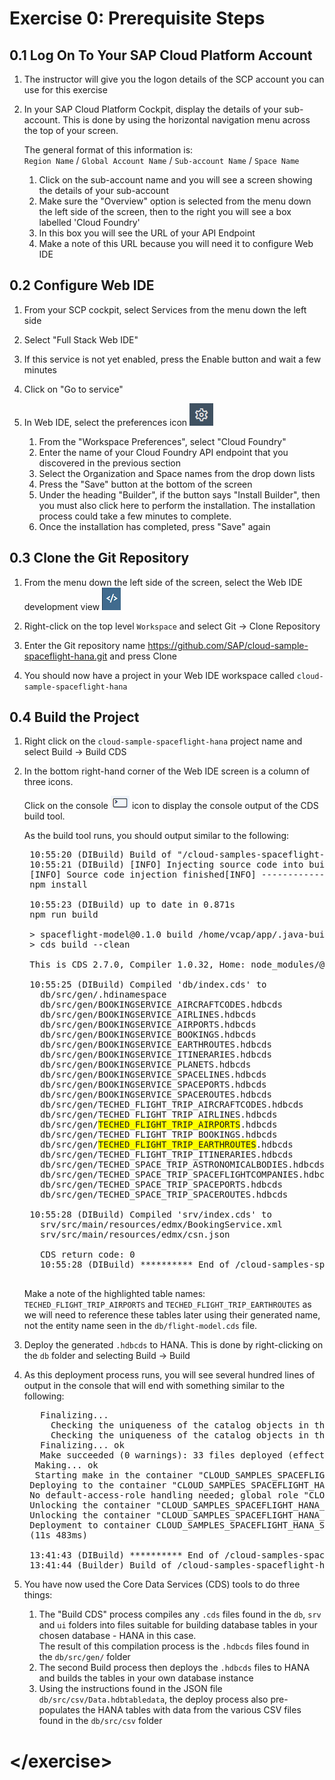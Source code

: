 # Exercise 0: Prerequisite Steps


## 0.1 Log On To Your SAP Cloud Platform Account

1. The instructor will give you the logon details of the SCP account you can use for this exercise

1. In your SAP Cloud Platform Cockpit, display the details of your sub-account. This is done by using the horizontal navigation menu across the top of your screen.

    The general format of this information is:  
    `Region Name` / `Global Account Name` / `Sub-account Name` / `Space Name`

    1. Click on the sub-account name and you will see a screen showing the details of your sub-account
    1. Make sure the "Overview" option is selected from the menu down the left side of the screen, then to the right you will see a box labelled 'Cloud Foundry'
    1. In this box you will see the URL of your API Endpoint
    1. Make a note of this URL because you will need it to configure Web IDE

## 0.2 Configure Web IDE

1. From your SCP cockpit, select Services from the menu down the left side

1. Select "Full Stack Web IDE"

1. If this service is not yet enabled, press the Enable button and wait a few minutes

1. Click on "Go to service"

1. In Web IDE, select the preferences icon ![Preferences](./img/Icon_Preferences.png)
    1. From the "Workspace Preferences", select "Cloud Foundry"
    1. Enter the name of your Cloud Foundry API endpoint that you discovered in the previous section
    1. Select the Organization and Space names from the drop down lists
    1. Press the "Save" button at the bottom of the screen
    1. Under the heading "Builder", if the button says "Install Builder", then you must also click here to perform the installation.  The installation process could take a few minutes to complete.
    1. Once the installation has completed, press "Save" again

## 0.3 Clone the Git Repository

1. From the menu down the left side of the screen, select the Web IDE development view ![Development](./img/Icon_Development.png)

1. Right-click on the top level `Workspace` and select Git -> Clone Repository

1. Enter the Git repository name <https://github.com/SAP/cloud-sample-spaceflight-hana.git> and press Clone

1. You should now have a project in your Web IDE workspace called `cloud-sample-spaceflight-hana`

## 0.4 Build the Project

1. Right click on the `cloud-sample-spaceflight-hana` project name and select Build -> Build CDS

1. In the bottom right-hand corner of the Web IDE screen is a column of three icons.  

    Click on the console ![Console](./img/Icon_Console.png) icon to display the console output of the CDS build tool.  

    As the build tool runs, you should output similar to the following:

    <pre>
    10:55:20 (DIBuild) Build of "/cloud-samples-spaceflight-hana" in progress.  
    10:55:21 (DIBuild) [INFO] Injecting source code into builder...  
    [INFO] Source code injection finished[INFO] ------------------------------------------------------------------------
    npm install
    
    10:55:23 (DIBuild) up to date in 0.871s
    npm run build
    
    > spaceflight-model@0.1.0 build /home/vcap/app/.java-buildpack/tomcat/temp/builder/sap.cds.mta/builds/build-6976017343015870064/cloud-samples-spaceflight-hana
    > cds build --clean
    
    This is CDS 2.7.0, Compiler 1.0.32, Home: node_modules/@sap/cds
    
    10:55:25 (DIBuild) Compiled 'db/index.cds' to
      db/src/gen/.hdinamespace
      db/src/gen/BOOKINGSERVICE_AIRCRAFTCODES.hdbcds
      db/src/gen/BOOKINGSERVICE_AIRLINES.hdbcds
      db/src/gen/BOOKINGSERVICE_AIRPORTS.hdbcds
      db/src/gen/BOOKINGSERVICE_BOOKINGS.hdbcds
      db/src/gen/BOOKINGSERVICE_EARTHROUTES.hdbcds
      db/src/gen/BOOKINGSERVICE_ITINERARIES.hdbcds
      db/src/gen/BOOKINGSERVICE_PLANETS.hdbcds
      db/src/gen/BOOKINGSERVICE_SPACELINES.hdbcds
      db/src/gen/BOOKINGSERVICE_SPACEPORTS.hdbcds
      db/src/gen/BOOKINGSERVICE_SPACEROUTES.hdbcds
      db/src/gen/TECHED_FLIGHT_TRIP_AIRCRAFTCODES.hdbcds
      db/src/gen/TECHED_FLIGHT_TRIP_AIRLINES.hdbcds
      db/src/gen/<span style="background-color: yellow">TECHED_FLIGHT_TRIP_AIRPORTS</span>.hdbcds
      db/src/gen/TECHED_FLIGHT_TRIP_BOOKINGS.hdbcds
      db/src/gen/<span style="background-color: yellow">TECHED_FLIGHT_TRIP_EARTHROUTES</span>.hdbcds
      db/src/gen/TECHED_FLIGHT_TRIP_ITINERARIES.hdbcds
      db/src/gen/TECHED_SPACE_TRIP_ASTRONOMICALBODIES.hdbcds
      db/src/gen/TECHED_SPACE_TRIP_SPACEFLIGHTCOMPANIES.hdbcds
      db/src/gen/TECHED_SPACE_TRIP_SPACEPORTS.hdbcds
      db/src/gen/TECHED_SPACE_TRIP_SPACEROUTES.hdbcds
      
    10:55:28 (DIBuild) Compiled 'srv/index.cds' to
      srv/src/main/resources/edmx/BookingService.xml
      srv/src/main/resources/edmx/csn.json
      
      CDS return code: 0
      10:55:28 (DIBuild) ********** End of /cloud-samples-spaceflight-hana Build Log **********
    </pre>

    Make a note of the highlighted table names: `TECHED_FLIGHT_TRIP_AIRPORTS` and `TECHED_FLIGHT_TRIP_EARTHROUTES` as we will need to reference these tables later using their generated name, not the entity name seen in the `db/flight-model.cds` file.

1. Deploy the generated `.hdbcds` to HANA.  This is done by right-clicking on the `db` folder and selecting Build -> Build

1. As this deployment process runs, you will see several hundred lines of output in the console that will end with something similar to the following:

    <pre>
      Finalizing...
        Checking the uniqueness of the catalog objects in the schema "CLOUD_SAMPLES_SPACEFLIGHT_HANA_SPACETRAVEL_HDI2_1"...
        Checking the uniqueness of the catalog objects in the schema "CLOUD_SAMPLES_SPACEFLIGHT_HANA_SPACETRAVEL_HDI2_1"... ok
      Finalizing... ok
      Make succeeded (0 warnings): 33 files deployed (effective 62), 0 files undeployed (effective 0), 0 dependent files redeployed
     Making... ok
     Starting make in the container "CLOUD_SAMPLES_SPACEFLIGHT_HANA_SPACETRAVEL_HDI2_1" with 33 files to deploy, 0 files to undeploy... ok
    Deploying to the container "CLOUD_SAMPLES_SPACEFLIGHT_HANA_SPACETRAVEL_HDI2_1"... ok (9s 316ms)
    No default-access-role handling needed; global role "CLOUD_SAMPLES_SPACEFLIGHT_HANA_SPACETRAVEL_HDI2_1::access_role" will not be adapted
    Unlocking the container "CLOUD_SAMPLES_SPACEFLIGHT_HANA_SPACETRAVEL_HDI2_1"...
    Unlocking the container "CLOUD_SAMPLES_SPACEFLIGHT_HANA_SPACETRAVEL_HDI2_1"... ok (0s 0ms)
    Deployment to container CLOUD_SAMPLES_SPACEFLIGHT_HANA_SPACETRAVEL_HDI2_1 done [Deployment ID: none].
    (11s 483ms)<br>
    13:41:43 (DIBuild) ********** End of /cloud-samples-spaceflight-hana/db Build Log **********
    13:41:44 (Builder) Build of /cloud-samples-spaceflight-hana/db completed successfully.</pre>

1. You have now used the Core Data Services (CDS) tools to do three things:
    1. The "Build CDS" process compiles any `.cds` files found in the `db`, `srv` and `ui` folders into files suitable for building database tables in your chosen database - HANA in this case.  
       The result of this compilation process is the `.hdbcds` files found in the `db/src/gen/` folder
    1. The second Build process then deploys the `.hdbcds` files to HANA and builds the tables in your own database instance
    1. Using the instructions found in the JSON file `db/src/csv/Data.hdbtabledata`, the deploy process also pre-populates the HANA tables with data from the various CSV files found in the `db/src/csv` folder
   
# \</exercise>
